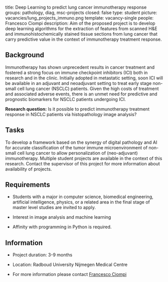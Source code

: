 title: Deep Learning to predict lung cancer immunotherapy response
groups: pathology, diag, msc-projects
closed: false
type: student
picture: vacancies/lung_projects_immuno.png
template: vacancy-single
people: Francesco Ciompi
description: Aim of the proposed project is to develop deep learning algorithms for the extraction of features from scanned H&E and immunohistochemically stained tissue sections from lung cancer that carry predictive value in the context of immunotherapy treatment response.


## Background

Immunotherapy has shown unprecedent results in cancer treatment and fostered a strong focus on immune checkpoint inhibitors (ICI) both in research and in the clinic. Initially adopted in metastatic setting, soon ICI will be available in an adjuvant and neoadjuvant setting to treat early stage non-small cell lung cancer (NSCLC) patients. Given the high costs of treatment and associated adverse events, there is an unmet need for predictive and prognostic biomarkers for NSCLC patients undergoing ICI.

**Research question:**
Is it possible to predict immunotherapy treatment response in NSCLC patients via histopathology image analysis?

## Tasks

To develop a framework based on the synergy of digital pathology and AI for accurate classification of the tumor immune microenvironment of non-small cell lung cancer to allow personalization of (neo-adjuvant) immunotherapy. Multiple student projects are available in the context of this research. Contact the supervisor of this project for more information about availability of projects.

## Requirements

- Students with a major in computer science, biomedical engineering, artificial intelligence, physics, or a related area in the final stage of master level studies are invited to apply.

- Interest in image analysis and machine learning

- Affinity with programming in Python is required.

## Information

- Project duration: 3-9 months

- Location: Radboud University Nijmegen Medical Centre

- For more information please contact [Francesco Ciompi](https://www.computationalpathologygroup.eu/members/francesco-ciompi/)
